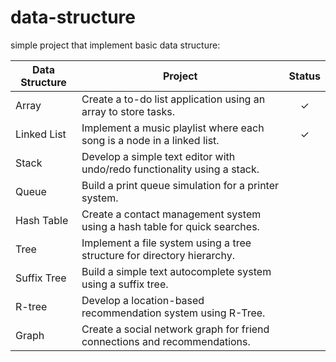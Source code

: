 # data-structure

simple project that implement basic data structure:

| Data Structure  |  Project | Status |
| ------------- | ------------- | :-------------: |
| Array   | Create a to-do list application using an array to store tasks.  | &check;|
| Linked List  | Implement a music playlist where each song is a node in a linked list.  |&check;|
| Stack   | Develop a simple text editor with undo/redo functionality using a stack.  |
| Queue   | Build a print queue simulation for a printer system.  |
| Hash Table   | Create a contact management system using a hash table for quick searches.  |
| Tree   | Implement a file system using a tree structure for directory hierarchy.  |
| Suffix Tree   | Build a simple text autocomplete system using a suffix tree. |
| R-tree   | Develop a location-based recommendation system using R-Tree.  |
| Graph   | Create a social network graph for friend connections and recommendations.   |